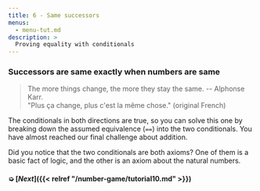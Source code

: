```yaml
---
title: 6 - Same successors
menus:
  - menu-tut.md
description: >
  Proving equality with conditionals
---
```


### Successors are same exactly when numbers are same

> The more things change, the more they stay the same.  -- Alphonse
> Karr.<br>
> "Plus ça change, plus c'est la même chose." (original French)

The conditionals in both directions are true, so you can solve this one
by breaking down the assumed equivalence (`==`) into the two
conditionals.  You have almost reached our final challenge about
addition.

<div class=proof-editor data-exercise="nat/addx4"></div>

Did you notice that the two conditionals are both axioms?  One of them
is a basic fact of logic, and the other is an axiom about the natural
numbers.

#### ➭ [***Next***]({{< relref "/number-game/tutorial10.md" >}})

